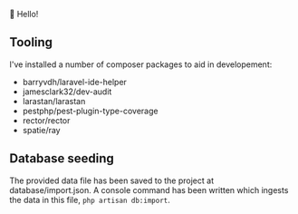 :wave: Hello!

## Tooling

I've installed a number of composer packages to aid in developement: 

- barryvdh/laravel-ide-helper 
- jamesclark32/dev-audit
- larastan/larastan 
- pestphp/pest-plugin-type-coverage 
- rector/rector 
- spatie/ray

## Database seeding

The provided data file has been saved to the project at database/import.json. A console command has been written which 
ingests the data in this file, `php artisan db:import`.
